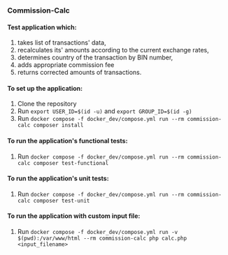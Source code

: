 ### Commission-Calc
#### Test application which: 
1. takes list of transactions' data,
2. recalculates its' amounts according to the current exchange rates, 
3. determines country of the transaction by BIN number, 
4. adds appropriate commission fee
5. returns corrected amounts of transactions.

#### To set up the application:
1. Clone the repository
2. Run `export USER_ID=$(id -u)` and `export GROUP_ID=$(id -g)`
3. Run `docker compose -f docker_dev/compose.yml run --rm commission-calc composer install`

#### To run the application's functional tests:
1. Run `docker compose -f docker_dev/compose.yml run --rm commission-calc composer test-functional`

#### To run the application's unit tests:
1. Run `docker compose -f docker_dev/compose.yml run --rm commission-calc composer test-unit`

#### To run the application with custom input file:
1. Run `docker compose -f docker_dev/compose.yml run -v $(pwd):/var/www/html --rm commission-calc php calc.php 
   <input_filename>`